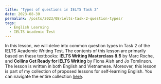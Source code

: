```yaml
---
title: 'Types of questions in IELTS Task 2'
date: 2023-08-30
permalink: /posts/2023/08/ielts-task-2-question-types/
tags:
  - English Learning
  - IELTS Academic Test
---
```


In this lesson, we will delve into common question types in Task 2 of the IELTS Academic Writing Test. The contents of this lesson are primarily based on these textbooks: **IELTS Writing Masterclass 8.5** by Marc Roche, and **Collins Get Ready for IELTS Writing** by Fiona Aish and Jo Tomlinson. The lesson is written in both English and Vietnamese. Moreover, this lesson is part of my collection of proposed lessons for self-learning English. You can navigate the entire collection [here](/posts/2023/07/english-workshop/).